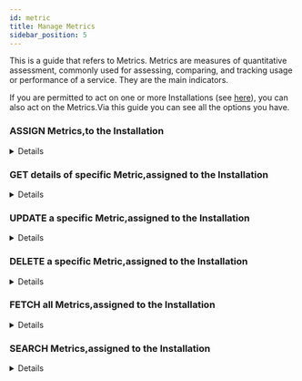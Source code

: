```yaml
---
id: metric
title: Manage Metrics
sidebar_position: 5
---
```



This is a guide that refers to Metrics. Metrics are measures of quantitative assessment, commonly used for assessing, comparing, and tracking usage or performance of a service. They are the main indicators.<br/>

If you are permitted to act on one or more Installations (see <a href="https://argoeu.github.io/argo-accounting/docs/api/installation#before-you-start">here</a>), you can also act on the Metrics.Via this guide you can see all the options you have.

### ASSIGN Metrics,to the Installation

<details>
You can assign one or more Metrics to the Installation.Apply a request to the Accounting Service API.In order to successfully assign a Metric you need to provide a MetricDefinition id,a start and an end period timestamp and a value.
<b> For more details,how to syntax the request,see <a href="https://argoeu.github.io/argo-accounting/docs/api/metric#post---create-a-new-metric">here</a></b>
</details>

### GET details of specific Metric,assigned to the Installation

<details>
You can get the details of a specific Metric,assigned to the Installation.Apply a request to the Accounting Service API.
<b> For more details,how to syntax the request,see <a href="https://argoeu.github.io/argo-accounting/docs/api/metric#get---fetch-an-existing-metric">here</a></b>
</details>

### UPDATE a specific Metric,assigned to the Installation

<details>
You can update the details of a Metrics, assigned to the Installation. Apply a request to the Accounting Service API.In order to successfully update a specific Metric you need to provide the new properties' values of the Metric.
<b> For more details,how to syntax the request,see <a href="https://argoeu.github.io/argo-accounting/docs/api/metric#patch---update-an-existing-metric">here</a></b>
</details>

### DELETE a specific Metric,assigned to the Installation

<details>
You can delete a Metric,assigned to the Installation. Apply a request to the Accounting Service API.
<b> For more details,how to syntax the request,see <a href="https://argoeu.github.io/argo-accounting/docs/api/metric#delete---delete-an-existing-metric">here</a></b>
</details>

### FETCH all Metrics,assigned to the Installation

<details>
You can fetch all Metrics,assigned to the Installation.Apply a request to the Accounting Service API.
<b> For more details,how to syntax the request,see <a href="https://argoeu.github.io/argo-accounting/docs/api/collect_metrics#get---collecting-metrics-from-specific-installation">here</a></b>
</details>

### SEARCH Metrics,assigned to the Installation

<details>
You can search for specific Metric/Metrics assigned to the Installation,that matches one or more criteria.You can define search criteria on each field of the <b><a href="https://argoeu.github.io/argo-accounting/docs/api/metric">Metrics Collection</a></b> or a combination of search criteria on more than one fields. You can search for Metrics by Metric Definition id, value, period or a combination of them.
Apply a request to the Accounting Service API.You need to provide the search criteria in a specific
<b><a href="https://argoeu.github.io/argo-accounting/docs/guides/search-filter">  syntax</a></b> .
<b> For more details,how to syntax the request,see <a href="https://argoeu.github.io/argo-accounting/docs/api/metric#post---search-for-metrics">here</a></b>
</details>
